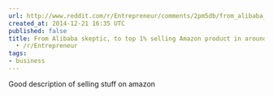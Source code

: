 ```yaml
---
url: http://www.reddit.com/r/Entrepreneur/comments/2pm5db/from_alibaba_skeptic_to_top_1_selling_amazon/
created_at: 2014-12-21 16:35 UTC
published: false
title: From Alibaba skeptic, to top 1% selling Amazon product in around a month, AMA
  • /r/Entrepreneur
tags:
- business
---
```


Good description of selling stuff on amazon
